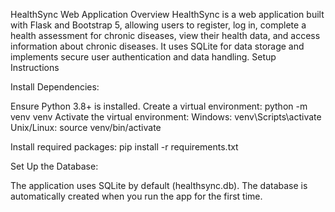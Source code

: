 HealthSync Web Application
Overview
HealthSync is a web application built with Flask and Bootstrap 5, allowing users to register, log in, complete a health assessment for chronic diseases, view their health data, and access information about chronic diseases. It uses SQLite for data storage and implements secure user authentication and data handling.
Setup Instructions

Install Dependencies:

Ensure Python 3.8+ is installed.
Create a virtual environment: python -m venv venv
Activate the virtual environment:
Windows: venv\Scripts\activate
Unix/Linux: source venv/bin/activate


Install required packages: pip install -r requirements.txt


Set Up the Database:

The application uses SQLite by default (healthsync.db).
The database is automatically created when you run the app for the first time.
